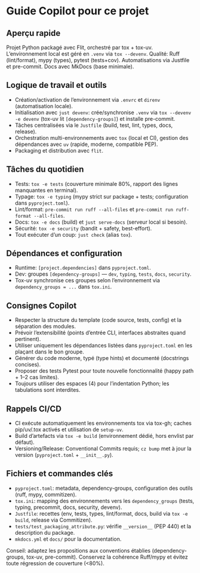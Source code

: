 # Guide Copilot pour ce projet

## Aperçu rapide
Projet Python packagé avec Flit, orchestré par tox + tox-uv. L’environnement local est géré en `.venv` via `tox --devenv`. Qualité: Ruff (lint/format), mypy (types), pytest (tests+cov). Automatisations via Justfile et pre-commit. Docs avec MkDocs (base minimale).

## Logique de travail et outils
- Création/activation de l’environnement via `.envrc` et `direnv` (automatisation locale).
- Initialisation avec `just devenv`: crée/synchronise `.venv` via `tox --devenv -e devenv` (tox-uv lit `[dependency-groups]`) et installe pre-commit.
- Tâches centralisées via le `Justfile` (build, test, lint, types, docs, release).
- Orchestration multi-environnements avec `tox` (local et CI), gestion des dépendances avec `uv` (rapide, moderne, compatible PEP).
- Packaging et distribution avec `flit`.

## Tâches du quotidien
- Tests: `tox -e tests` (couverture minimale 80%, rapport des lignes manquantes en terminal).
- Typage: `tox -e typing` (mypy strict sur package + tests; configuration dans `pyproject.toml`).
- Lint/format: `pre-commit run ruff --all-files` et `pre-commit run ruff-format --all-files`.
- Docs: `tox -e docs` (build) et `just serve-docs` (serveur local si besoin).
- Sécurité: `tox -e security` (bandit + safety, best-effort).
- Tout exécuter d’un coup: `just check` (alias `tox`).

## Dépendances et configuration
- Runtime: `[project.dependencies]` dans `pyproject.toml`.
- Dev: groupes `[dependency-groups]` — `dev`, `typing`, `tests`, `docs`, `security`.
- Tox-uv synchronise ces groupes selon l’environnement via `dependency_groups = ...` dans `tox.ini`.

## Consignes Copilot
- Respecter la structure du template (code source, tests, config) et la séparation des modules.
- Prévoir l’extensibilité (points d’entrée CLI, interfaces abstraites quand pertinent).
- Utiliser uniquement les dépendances listées dans `pyproject.toml` en les plaçant dans le bon groupe.
- Générer du code moderne, typé (type hints) et documenté (docstrings concises).
- Proposer des tests Pytest pour toute nouvelle fonctionnalité (happy path + 1–2 cas limites).
- Toujours utiliser des espaces (4) pour l’indentation Python; les tabulations sont interdites.

## Rappels CI/CD
- CI exécute automatiquement les environnements tox via tox-gh; caches pip/uv/.tox activés et utilisation de `setup-uv`.
- Build d’artefacts via `tox -e build` (environnement dédié, hors envlist par défaut).
- Versioning/Release: Conventional Commits requis; `cz bump` met à jour la version (`pyproject.toml` + `__init__.py`).

## Fichiers et commandes clés
- `pyproject.toml`: metadata, dependency-groups, configuration des outils (ruff, mypy, commitizen).
- `tox.ini`: mapping des environnements vers les `dependency_groups` (tests, typing, precommit, docs, security, devenv).
- `Justfile`: recettes (env, tests, types, lint/format, docs, build via `tox -e build`, release via Commitizen).
- `tests/test_packaging_attribute.py`: vérifie `__version__` (PEP 440) et la description du package.
- `mkdocs.yml` et `docs/` pour la documentation.

Conseil: adaptez les propositions aux conventions établies (dependency-groups, tox-uv, pre-commit). Conservez la cohérence Ruff/mypy et évitez toute régression de couverture (<80%).
